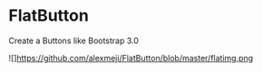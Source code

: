 FlatButton
==========

Create a Buttons like Bootstrap 3.0


![]https://github.com/alexmeji/FlatButton/blob/master/flatimg.png